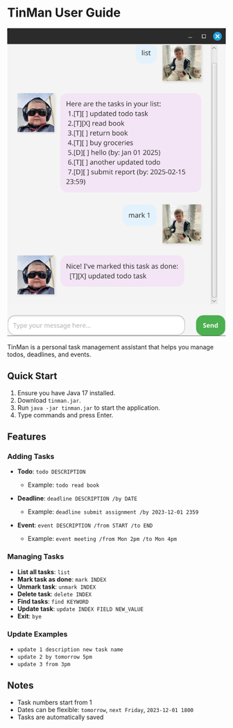 # TinMan User Guide

![TinMan Screenshot](Ui.png)

TinMan is a personal task management assistant that helps you manage todos, deadlines, and events.

## Quick Start

1. Ensure you have Java 17 installed.
2. Download `tinman.jar`.
3. Run `java -jar tinman.jar` to start the application.
4. Type commands and press Enter.

## Features

### Adding Tasks

- **Todo**: `todo DESCRIPTION`
  - Example: `todo read book`

- **Deadline**: `deadline DESCRIPTION /by DATE`
  - Example: `deadline submit assignment /by 2023-12-01 2359`

- **Event**: `event DESCRIPTION /from START /to END`
  - Example: `event meeting /from Mon 2pm /to Mon 4pm`

### Managing Tasks

- **List all tasks**: `list`
- **Mark task as done**: `mark INDEX`
- **Unmark task**: `unmark INDEX`
- **Delete task**: `delete INDEX`
- **Find tasks**: `find KEYWORD`
- **Update task**: `update INDEX FIELD NEW_VALUE`
- **Exit**: `bye`

### Update Examples

- `update 1 description new task name`
- `update 2 by tomorrow 5pm`
- `update 3 from 3pm`

## Notes

- Task numbers start from 1
- Dates can be flexible: `tomorrow`, `next Friday`, `2023-12-01 1800`
- Tasks are automatically saved